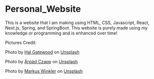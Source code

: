 # Personal_Website
This is a website that I am making using HTML, CSS, Javascript, React, Next.js, Spring, and SpringBoot. This website is purely made using my knowledge or programming and is enhanced over time!


Pictures Credit:

Photo by <a href="https://unsplash.com/@halacious?utm_content=creditCopyText&utm_medium=referral&utm_source=unsplash">Hal Gatewood</a> on <a href="https://unsplash.com/photos/a-close-up-of-a-piece-of-paper-xzzgY__zX8A?utm_content=creditCopyText&utm_medium=referral&utm_source=unsplash">Unsplash</a>
      

Photo by <a href="https://unsplash.com/@czapp_arpad?utm_content=creditCopyText&utm_medium=referral&utm_source=unsplash">Árpád Czapp</a> on <a href="https://unsplash.com/photos/text-SQ9GJ6vkuOM?utm_content=creditCopyText&utm_medium=referral&utm_source=unsplash">Unsplash</a>
      

Photo by <a href="https://unsplash.com/@markuswinkler?utm_content=creditCopyText&utm_medium=referral&utm_source=unsplash">Markus Winkler</a> on <a href="https://unsplash.com/photos/black-and-silver-laptop-computer-IrRbSND5EUc?utm_content=creditCopyText&utm_medium=referral&utm_source=unsplash">Unsplash</a>
      
      